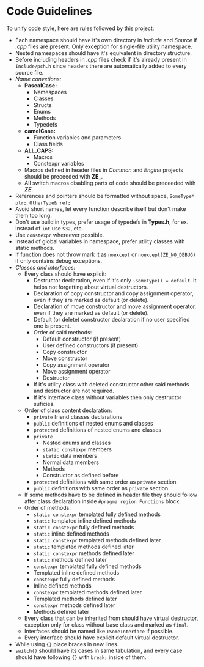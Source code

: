 # Code Guidelines

To unify code style, here are rules followed by this project:
  - Each namespace should have it's own directory in *Include* and *Source* if *.cpp* files are present. Only exception for single-file utility namespace.
  - Nested namespaces should have it's equivalent in directory structure.
  - Before including headers in *.cpp* files check if it's already present in `Include/pch.h` since headers there are automatically added to every source file.
  - *Name convetions:*
    - **PascalCase:**
      - Namespaces
      - Classes
      - Structs
      - Enums
      - Methods
      - Typedefs
    - **camelCase:**
      - Function variables and parameters
      - Class fields
    - **ALL_CAPS:**
      - Macros
      - Constexpr variables
    - Macros defined in header files in *Common* and *Engine* projects should be preceeded with **ZE_**.
    - All switch macros disabling parts of code should be preceeded with **_ZE_**.
  - References and pointers should be formatted without space, `SomeType* ptr;`, `OtherType& ref;`
  - Avoid short names, let every function describe itself but don't make them too long.
  - Don't use build in types, prefer usage of typedefs in **Types.h**, for ex. instead of `int` use `S32`, etc.
  - Use `constexpr` whereever possible.
  - Instead of global variables in namespace, prefer utility classes with static methods.
  - If function does not throw mark it as `noexcept` or `noexcept(ZE_NO_DEBUG)` if only contains debug exceptions.
  - *Classes and interfaces:*
    - Every class should have explicit:
      - Destructor declaration, even if it's only `~SomeType() = default`. It helps not forgetting about virtual destructors.
      - Declaration of copy constructor and copy assignment operator, even if they are marked as default (or delete).
      - Declaration of move constructor and move assignment operator, even if they are marked as default (or delete).
      - Default (or delete) constructor declaration if no user specified one is present.
      - Order of said methods:
        - Default constructor (if present)
        - User defined constructors (if present)
        - Copy constructor
        - Move constructor
        - Copy assignment operator
        - Move assignment operator
        - Destructor
      - If it's utility class with deleted constructor other said methods and destructor are not required.
      - If it's interface class without variables then only destructor suficies.
    - Order of class content declaration:
      - `private` friend classes declarations
      - `public` definitions of nested enums and classes
      - `protected` definitions of nested enums and classes
      - `private`
        - Nested enums and classes
        - `static constexpr` members
        - `static` data members
        - Normal data members
        - Methods
        - Constructor as defined before
      - `protected` definitions with same order as `private` section
      - `public` definitions with same order as `private` section
    - If some methods have to be defined in header file they should follow after class declaration inside `#pragma region Functions` block.
    - Order of methods:
      - `static constexpr` templated fully defined methods
      - `static` templated inline defined methods
      - `static constexpr` fully defined methods
      - `static` inline defined methods
      - `static constexpr` templated methods defined later
      - `static` templated methods defined later
      - `static constexpr` methods defined later
      - `static` methods defined later
      - `constexpr` templated fully defined methods
      - Templated inline defined methods
      - `constexpr` fully defined methods
      - Inline defined methods
      - `constexpr` templated methods defined later
      - Templated methods defined later
      - `constexpr` methods defined later
      - Methods defined later
    - Every class that can be inherited from should have virtual destructor, exception only for class without base class and marked as `final`.
    - Interfaces should be named like `ISomeInterface` if possible.
    - Every interface should have explicit default virtual destructor.
  - While using `{}` place braces in new lines.
  - `switch()` should have its cases in same tabulation, and every case should have following `{}` with `break;` inside of them.